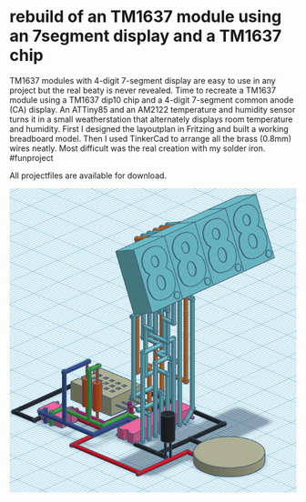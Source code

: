 # rebuild of an TM1637 module using an 7segment display and a TM1637 chip

TM1637 modules with 4-digit 7-segment display are easy to use in any project but the real beaty is never revealed. Time to recreate a TM1637 module using a TM1637 dip10 chip and a 4-digit 7-segment common anode (CA) display. An ATTiny85 and an AM2122 temperature and humidity sensor turns it in a small weatherstation that alternately displays room temperature and humidity.
First I designed the layoutplan in Fritzing and built a working breadboard model. Then I used TinkerCad to arrange all the brass (0.8mm) wires neatly. Most difficult was the real creation with my solder iron. #funproject 

All projectfiles are available for download.

![mybot6](https://github.com/gtmans/TM1637-rebuild/blob/main/3dview%202023-09-15%20165746.png)

